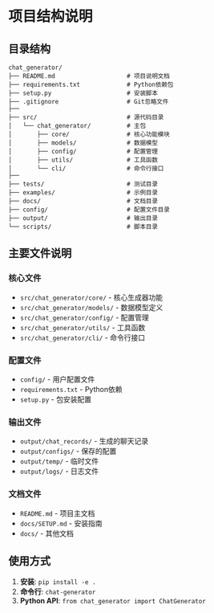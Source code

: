 # 项目结构说明

## 目录结构

```
chat_generator/
├── README.md                    # 项目说明文档
├── requirements.txt             # Python依赖包
├── setup.py                     # 安装脚本
├── .gitignore                   # Git忽略文件
├── 
├── src/                         # 源代码目录
│   └── chat_generator/          # 主包
│       ├── core/                # 核心功能模块
│       ├── models/              # 数据模型
│       ├── config/              # 配置管理
│       ├── utils/               # 工具函数
│       └── cli/                 # 命令行接口
├── 
├── tests/                       # 测试目录
├── examples/                    # 示例目录
├── docs/                        # 文档目录
├── config/                      # 配置文件目录
├── output/                      # 输出目录
└── scripts/                     # 脚本目录
```

## 主要文件说明

### 核心文件
- `src/chat_generator/core/` - 核心生成器功能
- `src/chat_generator/models/` - 数据模型定义
- `src/chat_generator/config/` - 配置管理
- `src/chat_generator/utils/` - 工具函数
- `src/chat_generator/cli/` - 命令行接口

### 配置文件
- `config/` - 用户配置文件
- `requirements.txt` - Python依赖
- `setup.py` - 包安装配置

### 输出文件
- `output/chat_records/` - 生成的聊天记录
- `output/configs/` - 保存的配置
- `output/temp/` - 临时文件
- `output/logs/` - 日志文件

### 文档文件
- `README.md` - 项目主文档
- `docs/SETUP.md` - 安装指南
- `docs/` - 其他文档

## 使用方式

1. **安装**: `pip install -e .`
2. **命令行**: `chat-generator`
3. **Python API**: `from chat_generator import ChatGenerator`
